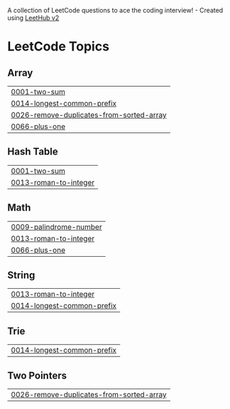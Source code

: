A collection of LeetCode questions to ace the coding interview! - Created using [LeetHub v2](https://github.com/arunbhardwaj/LeetHub-2.0)
<!---LeetCode Topics Start-->
# LeetCode Topics
## Array
|  |
| ------- |
| [0001-two-sum](https://github.com/MayurThorat0318/Leetcode_solved/tree/master/0001-two-sum) |
| [0014-longest-common-prefix](https://github.com/MayurThorat0318/Leetcode_solved/tree/master/0014-longest-common-prefix) |
| [0026-remove-duplicates-from-sorted-array](https://github.com/MayurThorat0318/Leetcode_solved/tree/master/0026-remove-duplicates-from-sorted-array) |
| [0066-plus-one](https://github.com/MayurThorat0318/Leetcode_solved/tree/master/0066-plus-one) |
## Hash Table
|  |
| ------- |
| [0001-two-sum](https://github.com/MayurThorat0318/Leetcode_solved/tree/master/0001-two-sum) |
| [0013-roman-to-integer](https://github.com/MayurThorat0318/Leetcode_solved/tree/master/0013-roman-to-integer) |
## Math
|  |
| ------- |
| [0009-palindrome-number](https://github.com/MayurThorat0318/Leetcode_solved/tree/master/0009-palindrome-number) |
| [0013-roman-to-integer](https://github.com/MayurThorat0318/Leetcode_solved/tree/master/0013-roman-to-integer) |
| [0066-plus-one](https://github.com/MayurThorat0318/Leetcode_solved/tree/master/0066-plus-one) |
## String
|  |
| ------- |
| [0013-roman-to-integer](https://github.com/MayurThorat0318/Leetcode_solved/tree/master/0013-roman-to-integer) |
| [0014-longest-common-prefix](https://github.com/MayurThorat0318/Leetcode_solved/tree/master/0014-longest-common-prefix) |
## Trie
|  |
| ------- |
| [0014-longest-common-prefix](https://github.com/MayurThorat0318/Leetcode_solved/tree/master/0014-longest-common-prefix) |
## Two Pointers
|  |
| ------- |
| [0026-remove-duplicates-from-sorted-array](https://github.com/MayurThorat0318/Leetcode_solved/tree/master/0026-remove-duplicates-from-sorted-array) |
<!---LeetCode Topics End-->